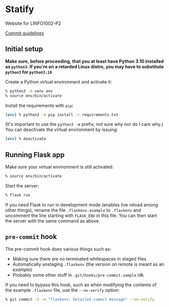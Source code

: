 # Statify
Website for LINFO1002-P2

[Commit guidelines](https://github.com/obsproject/obs-studio/blob/master/CONTRIBUTING.rst#commit-guidelines)

## Initial setup

**Make sure, before proceeding, that you at least have Python 3.10 installed as `python3`. If you're on a retarded Linux distro, you may have to substitute `python3` for `python3.10`**

Create a Python virtual environment and activate it:

```sh
% python3 -m venv env
% source env/bin/activate
```

Install the requirements with `pip`:

```sh
(env) % python3 -m pip install -r requirements.txt
```

(It's important to use the `python3 -m` prefix; not sure why nor do I care why.)
You can deactivate the virtual environment by issuing:

```sh
(env) % deactivate
```

## Running Flask app

Make sure your virtual environment is still activated:

```sh
% source env/bin/activate
```

Start the server:

```sh
% flask run
```

If you need Flask to run in development mode (enables live reload among other things), rename the file `.flaskenv.example` to `.flaskenv` and uncomment the line starting with `FLASK_ENV` in this file. You can then start the server with the same command as above.

## `pre-commit` hook

The pre-commit hook does various things such as:

- Making sure there are no terminated whitespaces in staged files
- Automatically unstaging `.flaskenv` (the version on remote is meant as an *example*)
- Probably some other stuff in `.git/hooks/pre-commit.sample` idk

If you need to bypass this hook, such as when modifying the contents of the example `.flaskenv` file, use the `--no-verify` option:

```sh
% git commit -S -m "flaskenv: Detailed commit message" --no-verify
```
